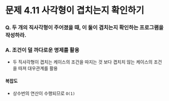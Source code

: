 # 문제 4.11 사각형이 겹치는지 확인하기
### Q. 두 개의 직사각형이 주어졌을 때, 이 둘이 겹치는지 확인하는 프로그램을 작성하라.

### A. 조건이 덜 까다로운 명제를 활용
* 두 직사각형이 겹치는 케이스의 조건을 따지는 것 보다 겹치치 않는 케이스의 조건을 따져 대우관계를 활용

#### 복잡도
* 상수번의 연산이 수행되므로 `O(1)`
